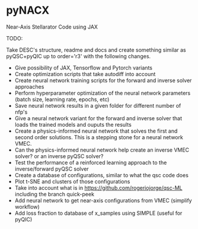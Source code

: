 # pyNACX
 Near-Axis Stellarator Code using JAX

TODO:

Take DESC's structure, readme and docs and create something similar as pyQSC+pyQIC up to order='r3' with the following changes.

- Give possibility of JAX, Tensorflow and Pytorch variants
- Create optimization scripts that take autodiff into account
- Create neural network training scripts for the forward and inverse solver approaches
- Perform hyperparameter optimization of the neural network parameters (batch size, learning rate, epochs, etc)
- Save neural network results in a given folder for different number of nfp's
- Give a neural network variant for the forward and inverse solver that loads the trained models and ouputs the results
- Create a physics-informed neural network that solves the first and second order solutions. This is a stepping stone for a neural network VMEC.
- Can the physics-informed neural network help create an inverse VMEC solver? or an inverse pyQSC solver?
- Test the performance of a reinforced learning approach to the inverse/forward pyQSC solver
- Create a database of configurations, similar to what the qsc code does
- Plot t-SNE and clusters of those configurations
- Take into account what is in https://github.com/rogeriojorge/qsc-ML including the branch quick-peek
- Add neural network to get near-axis configurations from VMEC (simplify workflow)
- Add loss fraction to database of x_samples using SIMPLE (useful for pyQIC)